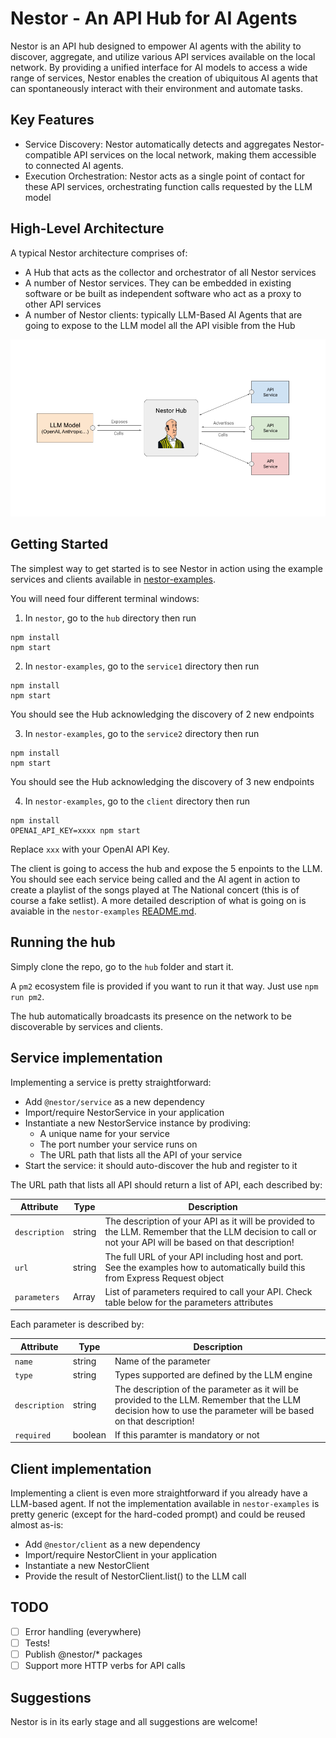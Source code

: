 # Nestor - An API Hub for AI Agents

Nestor is an API hub designed to empower AI agents with the ability to discover, aggregate, and utilize various API services available on the local network. By providing a unified interface for AI models to access a wide range of services, Nestor enables the creation of ubiquitous AI agents that can spontaneously interact with their environment and automate tasks.

## Key Features

* Service Discovery: Nestor automatically detects and aggregates Nestor-compatible API services on the local network, making them accessible to connected AI agents.
* Execution Orchestration: Nestor acts as a single point of contact for these API services, orchestrating function calls requested by the LLM model

## High-Level Architecture

A typical Nestor architecture comprises of:

- A Hub that acts as the collector and orchestrator of all Nestor services
- A number of Nestor services. They can be embedded in existing software or be built as independent software who act as a proxy to other API services
- A number of Nestor clients: typically LLM-Based AI Agents that are going to expose to the LLM model all the API visible from the Hub

<img src="doc/architecture.png" >

## Getting Started

The simplest way to get started is to see Nestor in action using the example services and clients available in [nestor-examples](https://github.com/nbonamy/nestor-examples).

You will need four different terminal windows:

1. In `nestor`, go to the `hub` directory then run
```
npm install
npm start
```

2. In `nestor-examples`, go to the `service1` directory then run
```
npm install
npm start
```

  You should see the Hub acknowledging the discovery of 2 new endpoints

3. In `nestor-examples`, go to the `service2` directory then run
```
npm install
npm start
```

  You should see the Hub acknowledging the discovery of 3 new endpoints

4. In `nestor-examples`, go to the `client` directory then run
```
npm install
OPENAI_API_KEY=xxxx npm start
```

Replace `xxx` with your OpenAI API Key.

The client is going to access the hub and expose the 5 enpoints to the LLM. You should see each service being called and the AI agent in action to create a playlist of the songs played at The National concert (this is of course a fake setlist). A more detailed description of what is going on is avaiable in the `nestor-examples` [README.md](https://github.com/nbonamy/nestor-examples/blob/main/README.md).

## Running the hub

Simply clone the repo, go to the `hub` folder and start it.

A `pm2` ecosystem file is provided if you want to run it that way. Just use `npm run pm2`.

The hub automatically broadcasts its presence on the network to be discoverable by services and clients.

## Service implementation

Implementing a service is pretty straightforward:
- Add `@nestor/service` as a new dependency
- Import/require NestorService in your application
- Instantiate a new NestorService instance by prodiving:
  - A unique name for your service
  - The port number your service runs on
  - The URL path that lists all the API of your service
- Start the service: it should auto-discover the hub and register to it

The URL path that lists all API should return a list of API, each described by:

| Attribute | Type | Description |
|-----------|------|-------------|
| `description` | string | The description of your API as it will be provided to the LLM. Remember that the LLM decision to call or not your API will be based on that description!|
| `url` | string | The full URL of your API including host and port. See the examples how to automatically build this from Express Request object|
| `parameters` | Array | List of parameters required to call your API. Check table below for the parameters attributes|

Each parameter is described by:

| Attribute | Type | Description |
|-----------|------|-------------|
| `name` | string | Name of the parameter |
| `type` | string | Types supported are defined by the LLM engine |
| `description` | string | The description of the parameter as it will be provided to the LLM. Remember that the LLM decision how to use the parameter will be based on that description!|
| `required` | boolean | If this paramter is mandatory or not|

## Client implementation

Implementing a client is even more straightforward if you already have a LLM-based agent. If not the implementation available in `nestor-examples` is pretty generic (except for the hard-coded prompt) and could be reused almost as-is:

- Add `@nestor/client` as a new dependency
- Import/require NestorClient in your application
- Instantiate a new NestorClient
- Provide the result of NestorClient.list() to the LLM call

## TODO

- [ ] Error handling (everywhere)
- [ ] Tests!
- [ ] Publish @nestor/* packages
- [ ] Support more HTTP verbs for API calls

## Suggestions

Nestor is in its early stage and all suggestions are welcome!
